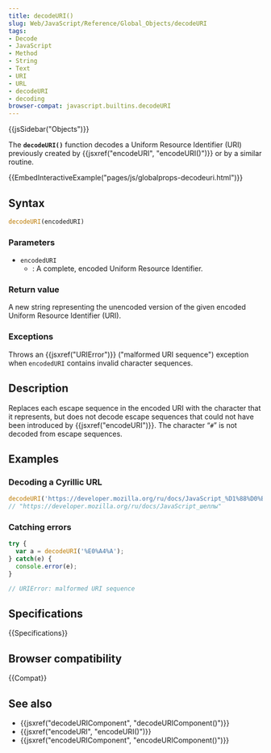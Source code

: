 ```yaml
---
title: decodeURI()
slug: Web/JavaScript/Reference/Global_Objects/decodeURI
tags:
- Decode
- JavaScript
- Method
- String
- Text
- URI
- URL
- decodeURI
- decoding
browser-compat: javascript.builtins.decodeURI
---
```

{{jsSidebar("Objects")}}

The **`decodeURI()`** function decodes a Uniform Resource Identifier (URI)
previously created by {{jsxref("encodeURI",
    "encodeURI()")}}
or by a similar routine.

{{EmbedInteractiveExample("pages/js/globalprops-decodeuri.html")}}

## Syntax

```js
decodeURI(encodedURI)
```

### Parameters

*   `encodedURI`
    *   : A complete, encoded Uniform Resource Identifier.

### Return value

A new string representing the unencoded version of the given encoded Uniform
Resource Identifier (URI).

### Exceptions

Throws an {{jsxref("URIError")}} ("malformed URI sequence") exception when
`encodedURI` contains invalid character sequences.

## Description

Replaces each escape sequence in the encoded URI with the character that it
represents, but does not decode escape sequences that could not have been
introduced by {{jsxref("encodeURI")}}. The character “`#`” is not
decoded from escape sequences.

## Examples

### Decoding a Cyrillic URL

```js
decodeURI('https://developer.mozilla.org/ru/docs/JavaScript_%D1%88%D0%B5%D0%BB%D0%BB%D1%8B');
// "https://developer.mozilla.org/ru/docs/JavaScript_шеллы"
```

### Catching errors

```js
try {
  var a = decodeURI('%E0%A4%A');
} catch(e) {
  console.error(e);
}

// URIError: malformed URI sequence
```

## Specifications

{{Specifications}}

## Browser compatibility

{{Compat}}

## See also

*   {{jsxref("decodeURIComponent", "decodeURIComponent()")}}
*   {{jsxref("encodeURI", "encodeURI()")}}
*   {{jsxref("encodeURIComponent", "encodeURIComponent()")}}
